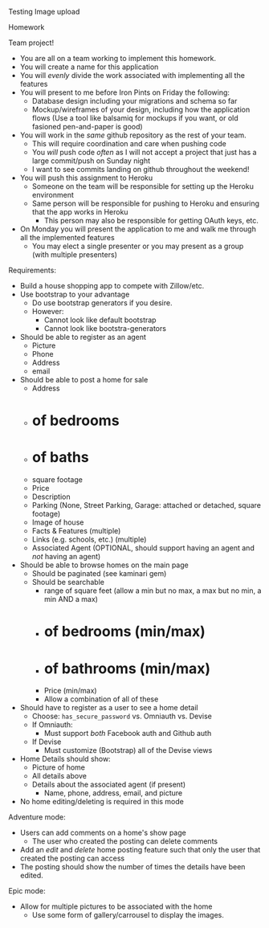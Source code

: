 Testing
Image upload


Homework

Team project!
- You are all on a team working to implement this homework.
- You will create a name for this application
- You will _evenly_ divide the work associated with implementing all the features
- You will present to me before Iron Pints on Friday the following:
  - Database design including your migrations and schema so far
  - Mockup/wireframes of your design, including how the application flows (Use a tool like balsamiq for mockups if you want, or old fasioned pen-and-paper is good)
- You will work in the *same* github repository as the rest of your team.
  - This will require coordination and care when pushing code
  - You *will* push code *often* as I will not accept a project that just has a large commit/push on Sunday night
  - I want to see commits landing on github throughout the weekend!
- You will push this assignment to Heroku
  - Someone on the team will be responsible for setting up the Heroku environment
  - Same person will be responsible for pushing to Heroku and ensuring that the app works in Heroku
    - This person may also be responsible for getting OAuth keys, etc.
- On Monday you will present the application to me and walk me through all the implemented features
  - You may elect a single presenter or you may present as a group (with multiple presenters)

Requirements:
- Build a house shopping app to compete with Zillow/etc.
- Use bootstrap to your advantage
  - Do use bootstrap generators if you desire.
  - However:
    - Cannot look like default bootstrap
    - Cannot look like bootstra-generators
- Should be able to register as an agent
  - Picture
  - Phone
  - Address
  - email
- Should be able to post a home for sale
  - Address
  - # of bedrooms
  - # of baths
  - square footage
  - Price
  - Description
  - Parking (None, Street Parking, Garage: attached or detached, square footage)
  - Image of house
  - Facts & Features (multiple)
  - Links (e.g. schools, etc.) (multiple)
  - Associated Agent (OPTIONAL, should support having an agent and *not* having an agent)
- Should be able to browse homes on the main page
  - Should be paginated (see kaminari gem)
  - Should be searchable
    - range of square feet (allow a min but no max, a max but no min, a min AND a max)
    - # of bedrooms (min/max)
    - # of bathrooms (min/max)
    - Price (min/max)
    - Allow a combination of all of these
- Should have to register as a user to see a home detail
  - Choose: `has_secure_password` vs. Omniauth vs. Devise
  - If Omniauth:
    - Must support *both* Facebook auth and Github auth
  - If Devise
    - Must customize (Bootstrap) all of the Devise views
- Home Details should show:
  - Picture of home
  - All details above
  - Details about the associated agent (if present)
    - Name, phone, address, email, and picture
- No home editing/deleting is required in this mode

Adventure mode:
- Users can add comments on a home's show page
  - The user who created the posting can delete comments
- Add an *edit* and *delete* home posting feature such that only the user that created the posting can access
- The posting should show the number of times the details have been edited.

Epic mode:
- Allow for multiple pictures to be associated with the home
  - Use some form of gallery/carrousel to display the images.



